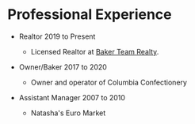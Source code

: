 # Professional Experience

* Realtor 2019 to Present
  * Licensed Realtor at [Baker Team Realty](https://bakerteamrealty.com/).
  
* Owner/Baker 2017 to 2020
  * Owner and operator of Columbia Confectionery
    
* Assistant Manager 2007 to 2010
  * Natasha's Euro Market
